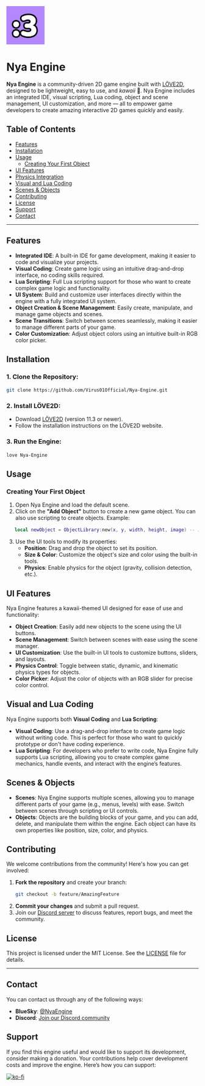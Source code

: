 <p align="left">
  <img width="100" alt="Nya Engine logo" src="docs/NyaEngine.jpg">
</p>

# Nya Engine

**Nya Engine** is a community-driven 2D game engine built with [LÖVE2D](https://love2d.org/), designed to be lightweight, easy to use, and *kawaii* 🌸. Nya Engine includes an integrated IDE, visual scripting, Lua coding, object and scene management, UI customization, and more — all to empower game developers to create amazing interactive 2D games quickly and easily.

## Table of Contents

- [Features](#features)
- [Installation](#installation)
- [Usage](#usage)
  - [Creating Your First Object](#creating-your-first-object)
- [UI Features](#ui-features)
- [Physics Integration](#physics-integration)
- [Visual and Lua Coding](#visual-and-lua-coding)
- [Scenes & Objects](#scenes-objects)
- [Contributing](#contributing)
- [License](#license)
- [Support](#support)
- [Contact](#contact)

---

## Features

- **Integrated IDE**: A built-in IDE for game development, making it easier to code and visualize your projects.
- **Visual Coding**: Create game logic using an intuitive drag-and-drop interface, no coding skills required.
- **Lua Scripting**: Full Lua scripting support for those who want to create complex game logic and functionality.
- **UI System**: Build and customize user interfaces directly within the engine with a fully integrated UI system.
- **Object Creation & Scene Management**: Easily create, manipulate, and manage game objects and scenes.
- **Scene Transitions**: Switch between scenes seamlessly, making it easier to manage different parts of your game.
- **Color Customization**: Adjust object colors using an intuitive built-in RGB color picker.

## Installation

### 1. Clone the Repository:
```bash
git clone https://github.com/Virus01Official/Nya-Engine.git
```

### 2. Install LÖVE2D:
- Download [LÖVE2D](https://love2d.org/) (version 11.3 or newer).
- Follow the installation instructions on the LÖVE2D website.

### 3. Run the Engine:
```bash
love Nya-Engine
```

## Usage

### Creating Your First Object
1. Open Nya Engine and load the default scene.
2. Click on the **"Add Object"** button to create a new game object. You can also use scripting to create objects. Example: 
```lua
   local newObject = ObjectLibrary:new(x, y, width, height, image) -- image is optional
  ```
3. Use the UI tools to modify its properties:
   - **Position**: Drag and drop the object to set its position.
   - **Size & Color**: Customize the object's size and color using the built-in tools.
   - **Physics**: Enable physics for the object (gravity, collision detection, etc.).

## UI Features

Nya Engine features a kawaii-themed UI designed for ease of use and functionality:

- **Object Creation**: Easily add new objects to the scene using the UI buttons.
- **Scene Management**: Switch between scenes with ease using the scene manager.
- **UI Customization**: Use the built-in UI tools to customize buttons, sliders, and layouts.
- **Physics Control**: Toggle between static, dynamic, and kinematic physics types for objects.
- **Color Picker**: Adjust the color of objects with an RGB slider for precise color control.

## Visual and Lua Coding

Nya Engine supports both **Visual Coding** and **Lua Scripting**:

- **Visual Coding**: Use a drag-and-drop interface to create game logic without writing code. This is perfect for those who want to quickly prototype or don't have coding experience.
- **Lua Scripting**: For developers who prefer to write code, Nya Engine fully supports Lua scripting, allowing you to create complex game mechanics, handle events, and interact with the engine’s features.

## Scenes & Objects

- **Scenes**: Nya Engine supports multiple scenes, allowing you to manage different parts of your game (e.g., menus, levels) with ease. Switch between scenes through scripting or UI controls.
- **Objects**: Objects are the building blocks of your game, and you can add, delete, and manipulate them within the engine. Each object can have its own properties like position, size, color, and physics.

## Contributing

We welcome contributions from the community! Here's how you can get involved:

1. **Fork the repository** and create your branch:
   ```bash
   git checkout -b feature/AmazingFeature
   ```
2. **Commit your changes** and submit a pull request.
3. Join our [Discord server](ttps://discord.gg/SnAnC4x7VT) to discuss features, report bugs, and meet the community.

## License

This project is licensed under the MIT License. See the [LICENSE](LICENSE) file for details.

---

## Contact

You can contact us through any of the following ways:

- **BlueSky**: [@NyaEngine](https://nyaengine.bsky.social)
- **Discord**: [Join our Discord community](https://discord.gg/SnAnC4x7VT)


## Support
If you find this engine useful and would like to support its development, consider making a donation. Your contributions help cover development costs and improve the engine. Here’s how you can support:

[![ko-fi](https://ko-fi.com/img/githubbutton_sm.svg)](https://ko-fi.com/M4M5XFVTB)
